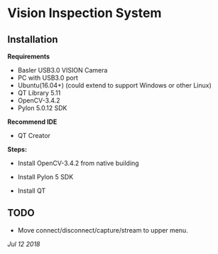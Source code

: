 # **Vision Inspection System**

## **Installation**

**Requirements**
- Basler USB3.0 VISION Camera
- PC with USB3.0 port
- Ubuntu(16.04+) (could extend to support Windows or other Linux)
- QT Library 5.11
- OpenCV-3.4.2
- Pylon 5.0.12 SDK

**Recommend IDE**
- QT Creator

**Steps:**

- Install OpenCV-3.4.2 from native building

- Install Pylon 5 SDK

- Install QT

## **TODO**

- Move connect/disconnect/capture/stream to upper menu.


*Jul 12 2018*
